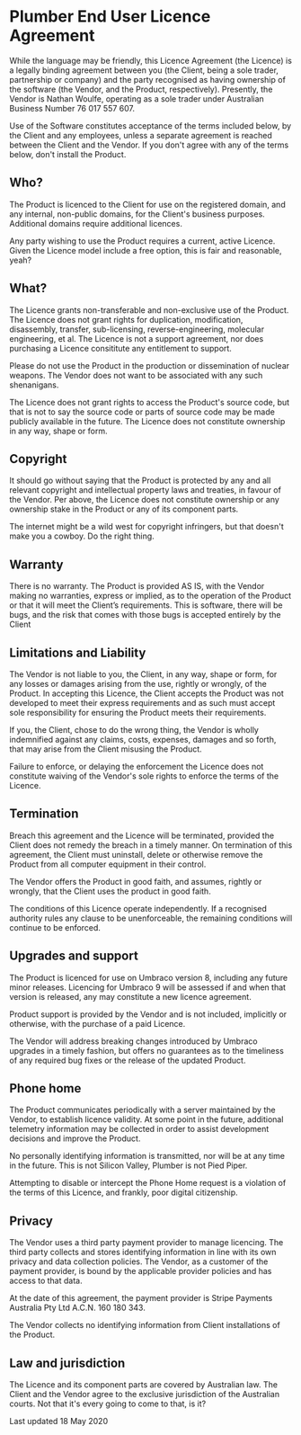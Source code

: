 # Plumber End User Licence Agreement

While the language may be friendly, this Licence Agreement (the Licence) is a legally binding agreement between you (the Client, being a sole trader, partnership or company) and the party recognised as having ownership of the software (the Vendor, and the Product, respectively). Presently, the Vendor is Nathan Woulfe, operating as a sole trader under Australian Business Number 76 017 557 607.

Use of the Software constitutes acceptance of the terms included below, by the Client and any employees, unless a separate agreement is reached between the Client and the Vendor. If you don't agree with any of the terms below, don't install the Product.

## Who?

The Product is licenced to the Client for use on the registered domain, and any internal, non-public domains, for the Client's business purposes. Additional domains require additional licences.

Any party wishing to use the Product requires a current, active Licence. Given the Licence model include a free option, this is fair and reasonable, yeah?

## What?

The Licence grants non-transferable and non-exclusive use of the Product. The Licence does not grant rights for duplication, modification, disassembly, transfer, sub-licensing, reverse-engineering, molecular engineering, et al. The Licence is not a support agreement, nor does purchasing a Licence consititute any entitlement to support.

Please do not use the Product in the production or dissemination of nuclear weapons. The Vendor does not want to be associated with any such shenanigans.

The Licence does not grant rights to access the Product's source code, but that is not to say the source code or parts of source code may be made publicly available in the future. The Licence does not constitute ownership in any way, shape or form.

## Copyright

It should go without saying that the Product is protected by any and all relevant copyright and intellectual property laws and treaties, in favour of the Vendor. Per above, the Licence does not constitute ownership or any ownership stake in the Product or any of its component parts.

The internet might be a wild west for copyright infringers, but that doesn't make you a cowboy. Do the right thing.

## Warranty

There is no warranty. The Product is provided AS IS, with the Vendor making no warranties, express or implied, as to the operation of the Product or that it will meet the Client’s requirements. This is software, there will be bugs, and the risk that comes with those bugs is accepted entirely by the Client

## Limitations and Liability

The Vendor is not liable to you, the Client, in any way, shape or form, for any losses or damages arising from the use, rightly or wrongly, of the Product. In accepting this Licence, the Client accepts the Product was not developed to meet their express requirements and as such must accept sole responsibility for ensuring the Product meets their requirements.

If you, the Client, chose to do the wrong thing, the Vendor is wholly indemnified against any claims, costs, expenses, damages and so forth, that may arise from the Client misusing the Product.

Failure to enforce, or delaying the enforcement the Licence does not constitute waiving of the Vendor's sole rights to enforce the terms of the Licence.

## Termination

Breach this agreement and the Licence will be terminated, provided the Client does not remedy the breach in a timely manner. On termination of this agreement, the Client must uninstall, delete or otherwise remove the Product from all computer equipment in their control.

The Vendor offers the Product in good faith, and assumes, rightly or wrongly, that the Client uses the product in good faith.

The conditions of this Licence operate independently. If a recognised authority rules any clause to be unenforceable, the remaining conditions will continue to be enforced.

## Upgrades and support

The Product is licenced for use on Umbraco version 8, including any future minor releases. Licencing for Umbraco 9 will be assessed if and when that version is released, any may constitute a new licence agreement.

Product support is provided by the Vendor and is not included, implicitly or otherwise, with the purchase of a paid Licence.

The Vendor will address breaking changes introduced by Umbraco upgrades in a timely fashion, but offers no guarantees as to the timeliness of any required bug fixes or the release of the updated Product.

## Phone home

The Product communicates periodically with a server maintained by the Vendor, to establish licence validity. At some point in the future, additional telemetry information may be collected in order to assist development decisions and improve the Product.

No personally identifying information is transmitted, nor will be at any time in the future. This is not Silicon Valley, Plumber is not Pied Piper.

Attempting to disable or intercept the Phone Home request is a violation of the terms of this Licence, and frankly, poor digital citizenship.

## Privacy

The Vendor uses a third party payment provider to manage licencing. The third party collects and stores identifying information in line with its own privacy and data collection policies. The Vendor, as a customer of the payment provider, is bound by the applicable provider policies and has access to that data.

At the date of this agreement, the payment provider is Stripe Payments Australia Pty Ltd A.C.N. 160 180 343.

The Vendor collects no identifying information from Client installations of the Product.

## Law and jurisdiction

The Licence and its component parts are covered by Australian law. The Client and the Vendor agree to the exclusive jurisdiction of the Australian courts. Not that it's every going to come to that, is it?

Last updated 18 May 2020
